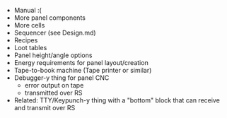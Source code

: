 - Manual :(
- More panel components
- More cells
- Sequencer (see Design.md)
- Recipes
- Loot tables
- Panel height/angle options
- Energy requirements for panel layout/creation
- Tape-to-book machine (Tape printer or similar)
- Debugger-y thing for panel CNC
    - error output on tape
    - transmitted over RS
- Related: TTY/Keypunch-y thing with a "bottom" block that can receive and transmit over RS
